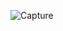 ![Capture](https://user-images.githubusercontent.com/8265236/68050914-3d796b80-fcf7-11e9-8e94-6e2881a2675c.PNG)
